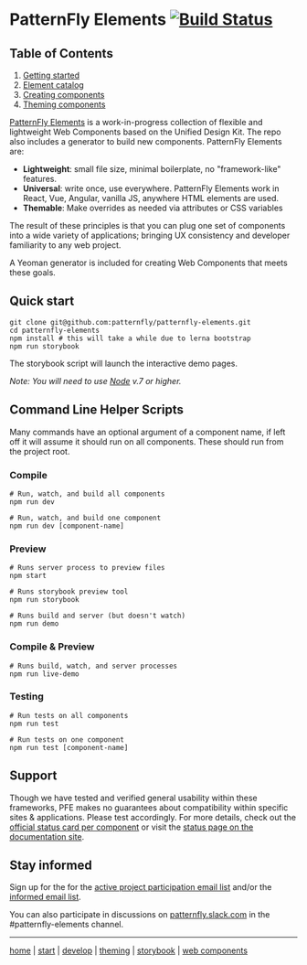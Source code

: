 # PatternFly Elements [![Build Status](https://travis-ci.org/patternfly/patternfly-elements.svg?branch=master)](https://travis-ci.org/patternfly/patternfly-elements)

## Table of Contents

1. [Getting started][getting-started]
2. [Element catalog][catalog]
3. [Creating components][creating]
4. [Theming components][theming]

[PatternFly Elements][pfe-home] is a work-in-progress collection of flexible and lightweight Web Components based on the Unified Design Kit. The repo also includes a generator to build new components. PatternFly Elements are:

- **Lightweight**: small file size, minimal boilerplate, no "framework-like" features.
- **Universal**: write once, use everywhere. PatternFly Elements work in React, Vue, Angular, vanilla JS, anywhere HTML elements are used.
- **Themable**: Make overrides as needed via attributes or CSS variables

The result of these principles is that you can plug one set of components into a wide variety of applications; bringing UX consistency and developer familiarity to any web project.

A Yeoman generator is included for creating Web Components that meets these goals.

## Quick start

    git clone git@github.com:patternfly/patternfly-elements.git
    cd patternfly-elements
    npm install # this will take a while due to lerna bootstrap
    npm run storybook

The storybook script will launch the interactive demo pages.

_Note: You will need to use [Node](https://nodejs.org/en/) v.7 or higher._

## Command Line Helper Scripts
Many commands have an optional argument of a component name, if left off it will assume it should run on all components. These should run from the project root.

### Compile

```shell
# Run, watch, and build all components
npm run dev

# Run, watch, and build one component
npm run dev [component-name]
```

### Preview

```shell
# Runs server process to preview files
npm start

# Runs storybook preview tool
npm run storybook

# Runs build and server (but doesn't watch)
npm run demo
```

### Compile & Preview

```shell
# Runs build, watch, and server processes
npm run live-demo
```

### Testing

```shell
# Run tests on all components
npm run test 

# Run tests on one component
npm run test [component-name]
```

## Support

Though we have tested and verified general usability within these frameworks, PFE makes no guarantees about compatibility within specific sites & applications. Please test accordingly. For more details, check out the [official status card per component](https://github.com/patternfly/patternfly-elements/issues?q=is%3Aopen+is%3Aissue+label%3A%22status+tracking+only%22) or visit the [status page on the documentation site](https://patternfly.github.io/patternfly-elements/getting-started/component-status/).


## Stay informed

Sign up for the for the [active project participation email list](https://www.redhat.com/mailman/listinfo/patternfly-elements-contribute) and/or the [informed email list](https://www.redhat.com/mailman/listinfo/patternfly-elements-announce).

You can also participate in discussions on [patternfly.slack.com](https://patternfly.slack.com) in the #patternfly-elements channel.

---

[home][pfe-home] |
[start][getting-started] |
[develop][creating] |
[theming][theming] |
[storybook][catalog] |
[web components][wc-org]


[pfe-home]: https://patternfly.github.io/patternfly-elements
[getting-started]: https://patternfly.github.io/patternfly-elements/getting-started
[catalog]: https://patternfly.github.io/patternfly-elements/demo
[creating]: https://patternfly.github.io/patternfly-elements/develop
[theming]: https://patternfly.github.io/patternfly-elements/theme
[wc-org]: https://webcomponents.org
